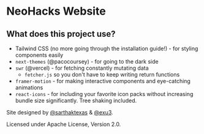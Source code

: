 # NeoHacks Website

## What does this project use?

- Tailwind CSS (no more going through the installation guide!) - for styling components easily
- `next-themes` (@pacocoursey) - for going to the dark side
- `swr` (@vercel) - for fetching constantly mutating data
  - `fetcher.js` so you don't have to keep writing return functions
- `framer-motion` - for making interactive components and eye-catching animations
- `react-icons` - for including your favorite icon packs without increasing bundle size significantly. Tree shaking included.

Site designed by [@sarthaktexas](https://srtk.me) & [@exu3](https://github.com/exu3).

Licensed under Apache License, Version 2.0.
